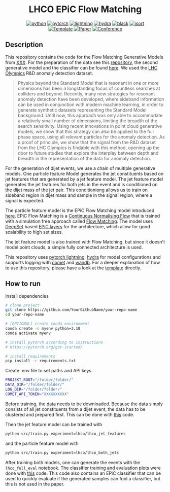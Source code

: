 <div align="center">

# LHCO EPiC Flow Matching

[![python](https://img.shields.io/badge/-Python_3.10-blue?logo=python&logoColor=white)](https://www.python.org/)
[![pytorch](https://img.shields.io/badge/PyTorch_2.0+-ee4c2c?logo=pytorch&logoColor=white)](https://pytorch.org/get-started/locally/)
[![lightning](https://img.shields.io/badge/-Lightning_2.0+-792ee5?logo=pytorchlightning&logoColor=white)](https://pytorchlightning.ai/)
[![hydra](https://img.shields.io/badge/Config-Hydra_1.3-89b8cd)](https://hydra.cc/)
[![black](https://img.shields.io/badge/Code%20Style-Black-black.svg?labelColor=gray)](https://black.readthedocs.io/en/stable/)
[![isort](https://img.shields.io/badge/%20imports-isort-%231674b1?style=flat&labelColor=ef8336)](https://pycqa.github.io/isort/) <br>
<a href="https://github.com/ashleve/lightning-hydra-template"><img alt="Template" src="https://img.shields.io/badge/-Lightning--Hydra--Template-017F2F?style=flat&logo=github&labelColor=gray"></a>
[![Paper](http://img.shields.io/badge/paper-arxiv.1001.2234-B31B1B.svg)](https://www.nature.com/articles/nature14539)
[![Conference](http://img.shields.io/badge/AnyConference-year-4b44ce.svg)](https://papers.nips.cc/paper/2020)

</div>

## Description

This repository contains the code for the Flow Matching Generative Models from [XXX](https://arxiv.org/abs/1111.11111). For the preparation of the data see this [repository](https://github.com/ewencedr/FastJet-LHCO), the second generative model and the classifier can be found [here](https://github.com/ViniciusMikuni/LHCO_diffusion). 
We used the [LHC Olympics](https://lhco2020.github.io/homepage/) R&D anomaly detection dataset.

> Physics beyond the Standard Model that is resonant in one or more dimensions has been a
longstanding focus of countless searches at colliders and beyond. Recently, many new strategies
for resonant anomaly detection have been developed, where sideband information can be used in
conjunction with modern machine learning, in order to generate synthetic datasets representing the
Standard Model background. Until now, this approach was only able to accommodate a relatively
small number of dimensions, limiting the breadth of the search sensitivity. Using recent innovations
in point cloud generative models, we show that this strategy can also be applied to the full phase
space, using all relevant particles for the anomaly detection. As a proof of principle, we show that
the signal from the R&D dataset from the LHC Olympics is findable with this method, opening up
the door to future studies that explore the interplay between depth and breadth in the representation
of the data for anomaly detection.

For the generation of dijet events, we use a chain of multiple generative models. One particle feature Model generates the jet constituents based on jet features that are generated by a jet feature model. The jet feature model generates the jet features for both jets in the event and is conditioned on the dijet mass of the jet pair. This conditioniong allows us to train on sideband region in dijet mass and sample in the signal region, where a signal is expected. 

The particle feature model is the EPiC Flow Matching model introduced [here](https://arxiv.org/abs/2310.00049).
EPiC Flow Matching is a [Continuous Normalising Flow](https://arxiv.org/abs/1806.07366) that is trained with a simulation free approach called [Flow Matching](https://arxiv.org/abs/2210.02747). The model uses [DeepSet](https://arxiv.org/abs/1703.06114) based [EPiC layers](https://arxiv.org/abs/2301.08128) for the architecture, which allow for good scalability to high set sizes.

The jet feature model is also trained with Flow Matching, but since it doesn't model point clouds, a simple fully connected architecture is used.

This repository uses [pytorch lightning](https://www.pytorchlightning.ai/index.html), [hydra](https://hydra.cc/docs/intro/) for model configurations and supports logging with [comet](https://www.comet.com/site/) and [wandb](https://wandb.ai/site). For a deeper explanation of how to use this repository, please have a look at the [template](https://github.com/ashleve/lightning-hydra-template) directly.

## How to run

Install dependencies

```bash
# clone project
git clone https://github.com/YourGithubName/your-repo-name
cd your-repo-name

# [OPTIONAL] create conda environment
conda create -n myenv python=3.10
conda activate myenv

# install pytorch according to instructions
# https://pytorch.org/get-started/

# install requirements
pip install -r requirements.txt
```

Create .env file to set paths and API keys

```bash
PROJEKT_ROOT="/folder/folder/"
DATA_DIR="/folder/folder/"
LOG_DIR="/folder/folder/"
COMET_API_TOKEN="XXXXXXXXXX"
```

Before training, the [data](https://lhco2020.github.io/homepage/) needs to be downloaded. Because the data simply consists of all jet constituents from a dijet event, the data has to be clustered and prepared first. This can be done with [this](https://github.com/ewencedr/FastJet-LHCO) code.

Then the jet feature model can be trained with

```bash
python src/train.py experiment=lhco/lhco_jet_features
```


and the particle feature model with

```bash
python src/train.py experiment=lhco/lhco_both_jets
```
After training both models, one can generate the events with the `lhco_full_eval` notebook. The classifier training and evaluation plots were done with [this](https://github.com/ViniciusMikuni/LHCO_diffusion) code. This code also contains an EPiC classifier that can be used to quickly evaluate if the generated samples can fool a classifier, but this is not used in the paper.
